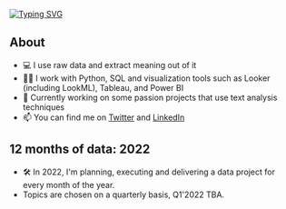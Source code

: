 [![Typing SVG](https://readme-typing-svg.herokuapp.com?color=%23000000&size=48&vCenter=true&multiline=true&width=500&height=80&lines=Hello%2C+I'm+Vianny)](https://git.io/typing-svg)
## About 
- 💻 I use raw data and extract meaning out of it 
- 💪🏽  I work with Python, SQL and visualization tools such as Looker (including LookML), Tableau, and Power BI 
- 🌸 Currently working on some passion projects that use text analysis techniques 
- 📫 You can find me on [Twitter](https://twitter.com/vclugo) and [LinkedIn](https://www.linkedin.com/in/viannyl/)

## 12 months of data: 2022

- 🛠 In 2022, I'm planning, executing and delivering a data project for every month of the year. 
- Topics are chosen on a quarterly basis, Q1'2022 TBA.


<!---
vclugoar/vclugoar is a ✨ special ✨ repository because its `README.md` (this file) appears on your GitHub profile.
You can click the Preview link to take a look at your changes.
--->
